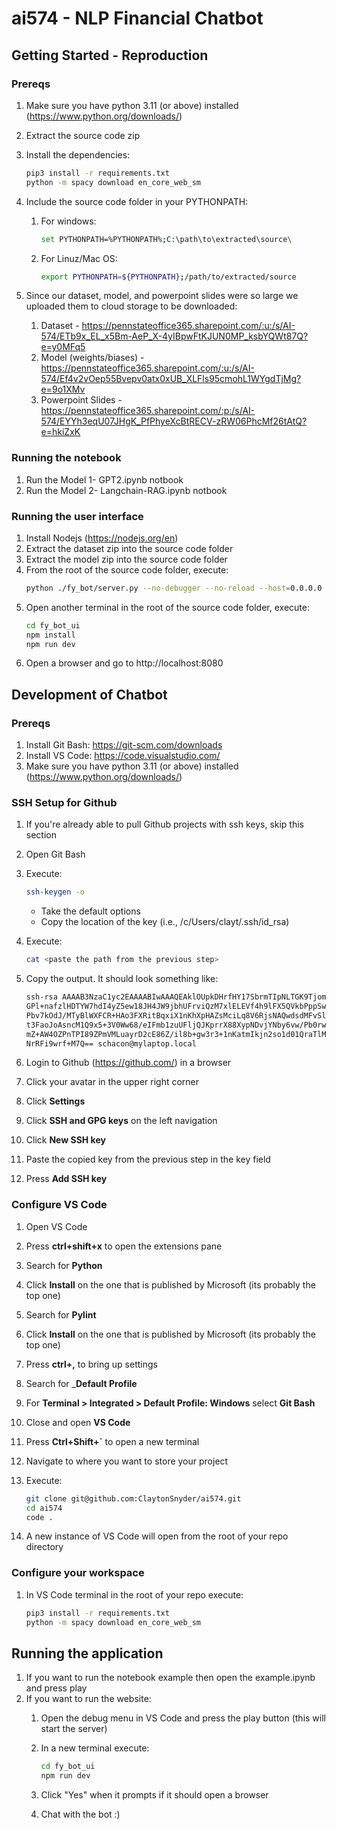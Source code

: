 # ai574 - NLP Financial Chatbot

## Getting Started - Reproduction

### Prereqs

1. Make sure you have python 3.11 (or above) installed (<https://www.python.org/downloads/>)
2. Extract the source code zip
3. Install the dependencies:

    ```bash
    pip3 install -r requirements.txt
    python -m spacy download en_core_web_sm
    ```
4. Include the source code folder in your PYTHONPATH:
   1. For windows:
        ```bash
        set PYTHONPATH=%PYTHONPATH%;C:\path\to\extracted\source\
        ```
   2. For Linuz/Mac OS:
        ```bash
        export PYTHONPATH=${PYTHONPATH};/path/to/extracted/source
        ```
5. Since our dataset, model, and powerpoint slides were so large we uploaded them to cloud storage to be downloaded:
   1. Dataset - https://pennstateoffice365.sharepoint.com/:u:/s/AI-574/ETb9x_EL_x5Bm-AeP_X-4yIBpwFtKJUN0MP_ksbYQWt87Q?e=y0MFq5
   2. Model (weights/biases) - https://pennstateoffice365.sharepoint.com/:u:/s/AI-574/Ef4v2vOep55Bvepv0atx0xUB_XLFls95cmohL1WYgdTjMg?e=9o1XMv
   3. Powerpoint Slides - https://pennstateoffice365.sharepoint.com/:p:/s/AI-574/EYYh3eqU07JHgK_PfPhyeXcBtRECV-zRW06PhcMf26tAtQ?e=hkiZxK

### Running the notebook
1. Run the Model 1- GPT2.ipynb notbook
2. Run the Model 2- Langchain-RAG.ipynb notbook

### Running the user interface
1. Install Nodejs (https://nodejs.org/en)
2. Extract the dataset zip into the source code folder
3. Extract the model zip into the source code folder
4. From the root of the source code folder, execute:
   ```bash
   python ./fy_bot/server.py --no-debugger --no-reload --host=0.0.0.0
   ```
5. Open another terminal in the root of the source code folder, execute:
   ```bash
   cd fy_bot_ui
   npm install
   npm run dev
   ```
6. Open a browser and go to http://localhost:8080

## Development of Chatbot

### Prereqs

1. Install Git Bash: <https://git-scm.com/downloads>
1. Install VS Code: <https://code.visualstudio.com/>
1. Make sure you have python 3.11 (or above) installed (<https://www.python.org/downloads/>)

### SSH Setup for Github

1. If you're already able to pull Github projects with ssh keys, skip this section
1. Open Git Bash
1. Execute:

    ```bash
    ssh-keygen -o
    ```

    * Take the default options
    * Copy the location of the key (i.e., /c/Users/clayt/.ssh/id_rsa)
1. Execute:

    ```bash
    cat <paste the path from the previous step>
    ```

1. Copy the output. It should look something like:

    ```bash
    ssh-rsa AAAAB3NzaC1yc2EAAAABIwAAAQEAklOUpkDHrfHY17SbrmTIpNLTGK9Tjom/BWDSU
    GPl+nafzlHDTYW7hdI4yZ5ew18JH4JW9jbhUFrviQzM7xlELEVf4h9lFX5QVkbPppSwg0cda3
    Pbv7kOdJ/MTyBlWXFCR+HAo3FXRitBqxiX1nKhXpHAZsMciLq8V6RjsNAQwdsdMFvSlVK/7XA
    t3FaoJoAsncM1Q9x5+3V0Ww68/eIFmb1zuUFljQJKprrX88XypNDvjYNby6vw/Pb0rwert/En
    mZ+AW4OZPnTPI89ZPmVMLuayrD2cE86Z/il8b+gw3r3+1nKatmIkjn2so1d01QraTlMqVSsbx
    NrRFi9wrf+M7Q== schacon@mylaptop.local
    ```

1. Login to Github (<https://github.com/>) in a browser
1. Click your avatar in the upper right corner
1. Click __Settings__
1. Click __SSH and GPG keys__ on the left navigation
1. Click __New SSH key__
1. Paste the copied key from the previous step in the key field
1. Press __Add SSH key__

### Configure VS Code

1. Open VS Code
1. Press __ctrl+shift+x__ to open the extensions pane
1. Search for __Python__
1. Click __Install__ on the one that is published by Microsoft (its probably the top one)
1. Search for __Pylint__
1. Click __Install__ on the one that is published by Microsoft (its probably the top one)
1. Press __ctrl+,__ to bring up settings
1. Search for ___Default Profile__
1. For __Terminal > Integrated > Default Profile: Windows__ select __Git Bash__
1. Close and open __VS Code__
1. Press __Ctrl+Shift+`__ to open a new terminal
1. Navigate to where you want to store your project
1. Execute:

    ```bash
    git clone git@github.com:ClaytonSnyder/ai574.git
    cd ai574
    code .
    ```

1. A new instance of VS Code will open from the root of your repo directory

### Configure your workspace

1. In VS Code terminal in the root of your repo execute:

    ```bash
    pip3 install -r requirements.txt
    python -m spacy download en_core_web_sm
    ```


## Running the application
1. If you want to run the notebook example then open the example.ipynb and press play
2. If you want to run the website:
   1. Open the debug menu in VS Code and press the play button (this will start the server)
   2. In a new terminal execute:

      ```bash
      cd fy_bot_ui
      npm run dev
      ```

   3. Click "Yes" when it prompts if it should open a browser
   4. Chat with the bot :)
